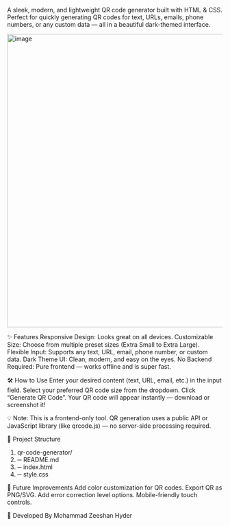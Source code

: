 A sleek, modern, and lightweight QR code generator built with HTML & CSS. Perfect for quickly generating QR codes for text, URLs, emails, phone numbers, or any custom data — all in a beautiful dark-themed interface.


<img width="1338" height="683" alt="image" src="https://github.com/user-attachments/assets/0a19294e-6843-4b3d-a221-48d1fd03d3f8" />


✨ Features
Responsive Design: Looks great on all devices.
Customizable Size: Choose from multiple preset sizes (Extra Small to Extra Large).
Flexible Input: Supports any text, URL, email, phone number, or custom data.
Dark Theme UI: Clean, modern, and easy on the eyes.
No Backend Required: Pure frontend — works offline and is super fast.

🛠️ How to Use
Enter your desired content (text, URL, email, etc.) in the input field.
Select your preferred QR code size from the dropdown.
Click “Generate QR Code”.
Your QR code will appear instantly — download or screenshot it!

💡 Note: This is a frontend-only tool. QR generation uses a public API or JavaScript library (like qrcode.js) — no server-side processing required. 

📁 Project Structure
1. qr-code-generator/
2. ─ README.md
3. ─ index.html
4. ─ style.css

🚀 Future Improvements
Add color customization for QR codes.
Export QR as PNG/SVG.
Add error correction level options.
Mobile-friendly touch controls.

👤 Developed By
Mohammad Zeeshan Hyder
